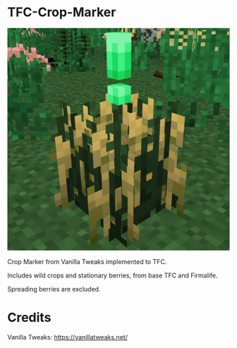 # TFC-Crop-Marker
![Logo](https://raw.githubusercontent.com/HermitOwO/TFC-Crop-Marker/master/base/pack.png)

 Crop Marker from Vanilla Tweaks implemented to TFC.
 
 Includes wild crops and stationary berries, from base TFC and Firmalife.
 
 Spreading berries are excluded.

# Credits
 Vanilla Tweaks: https://vanillatweaks.net/
